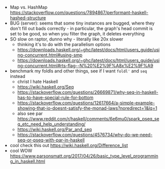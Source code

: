  * Map vs. HashMap https://stackoverflow.com/questions/7894867/performant-haskell-hashed-structure
  * BUG (server): seems that some tiny instances are bugged, where they don't
    fill out bads correctly - in particular, the graph's head commit is set to
    be good, so when you filter the graph, it deletes everything
  * SO slow on raptor, dunno why - literally like 20x slower
    * thinking it's to do with the parallelism options
    * https://downloads.haskell.org/~ghc/latest/docs/html/users_guide/using-concurrent.html#using-smp
    * https://downloads.haskell.org/~ghc/latest/docs/html/users_guide/using-concurrent.html#rts-flag--N%20%E2%9F%A8x%E2%9F%A9
  * benchmark my foldls and other things, see if I want `foldl'` and `seq`
    instead
    * christ I hate Haskell
    * https://wiki.haskell.org/Seq
    * https://stackoverflow.com/questions/26669871/why-seq-in-haskell-has-to-have-special-rule-for-bottom
    * https://stackoverflow.com/questions/12617664/a-simple-example-showing-that-io-doesnt-satisfy-the-monad-laws?noredirect=1&lq=1
    * also see par https://www.reddit.com/r/haskell/comments/6e6mu0/spark_pseq_seq_etc_need_help_understanding/
    * https://wiki.haskell.org/Par_and_seq
    * https://stackoverflow.com/questions/4576734/why-do-we-need-seq-or-pseq-with-par-in-haskell
  * cool check this out https://wiki.haskell.org/Difference_list
  * cool WOW https://www.parsonsmatt.org/2017/04/26/basic_type_level_programming_in_haskell.html
